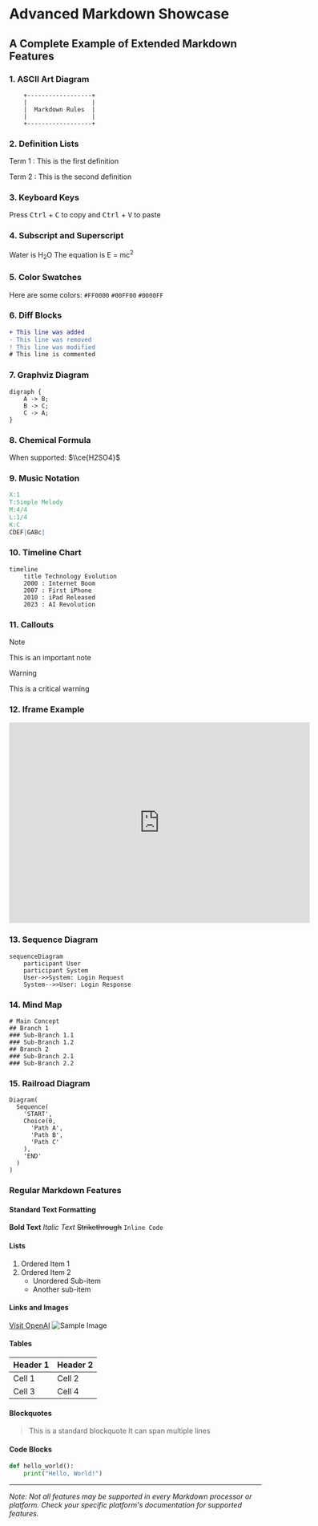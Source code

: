 
# Advanced Markdown Showcase
## A Complete Example of Extended Markdown Features

### 1. ASCII Art Diagram
```ascii
    +------------------+
    |                  |
    |  Markdown Rules  |
    |                  |
    +------------------+
```

### 2. Definition Lists
Term 1
: This is the first definition

Term 2
: This is the second definition

### 3. Keyboard Keys
Press <kbd>Ctrl</kbd> + <kbd>C</kbd> to copy and <kbd>Ctrl</kbd> + <kbd>V</kbd> to paste

### 4. Subscript and Superscript
Water is H<sub>2</sub>O
The equation is E = mc<sup>2</sup>

### 5. Color Swatches
Here are some colors: `#FF0000` `#00FF00` `#0000FF`

### 6. Diff Blocks
```diff
+ This line was added
- This line was removed
! This line was modified
# This line is commented
```

### 7. Graphviz Diagram
```graphviz
digraph {
    A -> B;
    B -> C;
    C -> A;
}
```

### 8. Chemical Formula
When supported: $\\ce{H2SO4}$

### 9. Music Notation
```abc
X:1
T:Simple Melody
M:4/4
L:1/4
K:C
CDEF|GABc|
```

### 10. Timeline Chart
```mermaid
timeline
    title Technology Evolution
    2000 : Internet Boom
    2007 : First iPhone
    2010 : iPad Released
    2023 : AI Revolution
```

### 11. Callouts
> [!NOTE]
> This is an important note

> [!WARNING]
> This is a critical warning

### 12. Iframe Example
<iframe src="https://example.com" width="600" height="400" frameborder="0"></iframe>

### 13. Sequence Diagram
```mermaid
sequenceDiagram
    participant User
    participant System
    User->>System: Login Request
    System-->>User: Login Response
```

### 14. Mind Map
```markmap
# Main Concept
## Branch 1
### Sub-Branch 1.1
### Sub-Branch 1.2
## Branch 2
### Sub-Branch 2.1
### Sub-Branch 2.2
```

### 15. Railroad Diagram
```railroad
Diagram(
  Sequence(
    'START',
    Choice(0,
      'Path A',
      'Path B',
      'Path C'
    ),
    'END'
  )
)
```

### Regular Markdown Features

#### Standard Text Formatting
**Bold Text**
*Italic Text*
~~Strikethrough~~
`Inline Code`

#### Lists
1. Ordered Item 1
2. Ordered Item 2
   - Unordered Sub-item
   - Another sub-item

#### Links and Images
[Visit OpenAI](https://www.openai.com)
![Sample Image](https://example.com/image.jpg)

#### Tables
| Header 1 | Header 2 |
|----------|----------|
| Cell 1   | Cell 2   |
| Cell 3   | Cell 4   |

#### Blockquotes
> This is a standard blockquote
> It can span multiple lines

#### Code Blocks
```python
def hello_world():
    print("Hello, World!")
```

---
*Note: Not all features may be supported in every Markdown processor or platform. Check your specific platform's documentation for supported features.*
